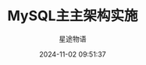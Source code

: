 ---
title: MySQL主主架构实施
date: 2024-11-02 09:51:37
permalink: /pages/mysql4/
categories:
  - 运维
  - MySQL
tags:
  - MySQL
author: 星途物语
---
